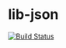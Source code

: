 # lib-json

[![Build Status](https://travis-ci.org/csgis/lib-json.svg?branch=develop)](https://travis-ci.org/csgis/lib-json)
